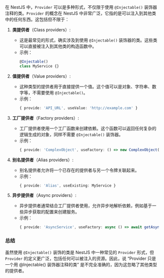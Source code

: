 
在 NestJS 中，`Provider` 可以是多种形式，不仅限于使用 `@Injectable()` 装饰器注释的类。`Provider` 的概念在 NestJS 中非常广泛，它指的是可以注入到其他类中的任何东西。这包括但不限于：

1. **类提供者**（Class providers）:
   - 这是最常见的形式，确实涉及到使用 `@Injectable()` 装饰器的类。这些类可以直接被注入到其他类的构造函数中。
   - 示例：
     ```typescript
     @Injectable()
     class MyService {}
     ```

2. **值提供者**（Value providers）:
   - 这种类型的提供者用于直接提供一个值。这个值可以是对象、字符串、数字等，不需要使用 `@Injectable()`。
   - 示例：
     ```typescript
     { provide: 'API_URL', useValue: 'http://example.com' }
     ```

3. **工厂提供者**（Factory providers）:
   - 工厂提供者使用一个工厂函数来创建依赖。这个函数可以返回任何复杂的逻辑生成的对象，同样不需要 `@Injectable()` 装饰器。
   - 示例：
     ```typescript
     { provide: 'ComplexObject', useFactory: () => new ComplexObject() }
     ```

4. **别名提供者**（Alias providers）:
   - 别名提供者允许将一个已存在的提供者与另一个令牌关联起来。
   - 示例：
     ```typescript
     { provide: 'Alias', useExisting: MyService }
     ```

5. **异步提供者**（Async providers）:
   - 异步提供者通常结合工厂提供者使用，允许异步地解析依赖，例如基于一些异步获取的配置来创建服务。
   - 示例：
     ```typescript
     { provide: 'AsyncService', useFactory: async () => await getAsyncService() }
     ```

### 总结

虽然使用 `@Injectable()` 装饰的类是 NestJS 中一种常见的 `Provider` 形式，但 `Provider` 的定义更广泛，包括任何可以被注入的资源。因此，说 “Provider 只是一个用 @Injectable() 装饰器注释的类” 是不完全准确的，因为这忽略了其他类型的提供者。